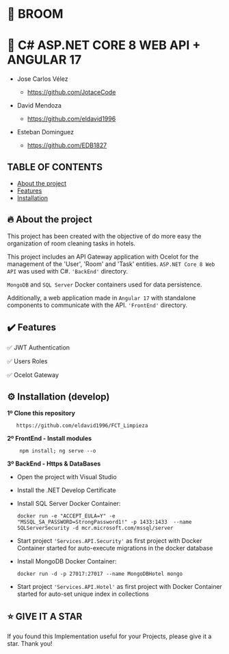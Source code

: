 # 🧹 BROOM
# 🦄 C# ASP.NET CORE 8 WEB API + ANGULAR 17

+ Jose Carlos Vélez
  - https://github.com/JotaceCode
    
+ David Mendoza
  - https://github.com/eldavid1996
    
+ Esteban Dominguez
  - https://github.com/EDB1827
    
## TABLE OF CONTENTS

* [About the project](#-about-the-project)
* [Features](#%EF%B8%8F-features)
* [Installation](#%EF%B8%8F-installation-develop)

## 🔥 About the project

This project has been created with the objective of do more easy the organization of room cleaning tasks in hotels.

This project includes an API Gateway application with Ocelot for the management of the 'User', 'Room' and 'Task' entities.
``ASP.NET Core 8 Web API`` was used with C#.
``'BackEnd'`` directory.

``MongoDB`` and ``SQL Server`` Docker containers used for data persistence.


Additionally, a web application made in ``Angular 17`` with standalone components to communicate with the API.
``'FrontEnd'`` directory.

## ✔️ Features

✅ JWT Authentication

✅ Users Roles

✅ Ocelot Gateway

## ⚙️ Installation (develop)

**1º Clone this repository**

       https://github.com/eldavid1996/FCT_Limpieza

**2º FrontEnd - Install modules**

        npm install; ng serve --o

**3º BackEnd - Https & DataBases**
   
   - Open the project with Visual Studio

   - Install the .NET Develop Certificate

   - Install SQL Server Docker Container:


        ``docker run -e "ACCEPT_EULA=Y" -e "MSSQL_SA_PASSWORD=StrongPassword1!" -p 1433:1433  --name SQLServerSecurity -d mcr.microsoft.com/mssql/server``

   - Start project ``'Services.API.Security'`` as first project with Docker Container started for auto-execute migrations in the docker database
   - Install MongoDB Docker Container:


         docker run -d -p 27017:27017 --name MongoDBHotel mongo

   - Start project ``'Services.API.Hotel'`` as first project with Docker Container started for auto-set unique index in collections

## ⭐️ GIVE IT A STAR

If you found this Implementation useful for your Projects, please give it a star. Thank you!
